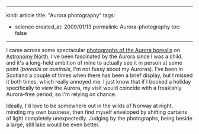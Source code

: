 -----
kind: article
title: "Aurora photography"
tags:
- science
created_at: 2009/01/13
permalink: Aurora-photography
toc: false
-----

<p>I came across some spectacular <a href="http://www.astronomynorth.com/Library1E.html">photographs of the Aurora borealis</a> on <a href="http://www.astronomynorth.com/">Astronomy North</a>. I've been fascinated by the Aurora since I was a child, and it's a long-held ambition of mine to actually see it in person at some point (<em>borealis</em> or <em>australis</em>, I'm not fussy about my Auroras). I've been in Scotland a couple of times when there has been a brief display, but I missed it both times, which really annoyed me. I just know that if I booked a holiday specifically to view the Aurora, my visit would coincide with a freakishly Aurora-free period, so I'm relying on chance.</p>

<p>Ideally, I'd love to be somewhere out in the wilds of Norway at night, minding my own business, then find myself enveloped by shifting curtains of light completely unexpectedly. Judging by the photographs, being beside a large, still lake would be even better.</p>


